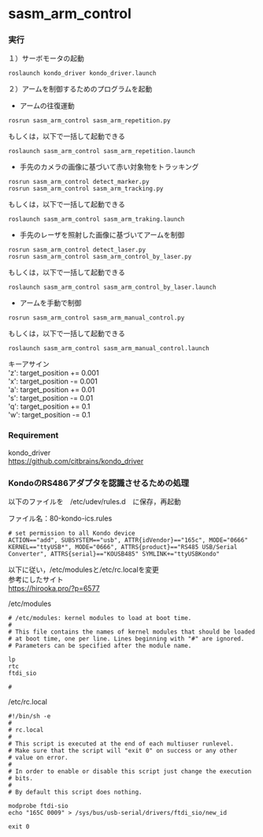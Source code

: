 # sasm_arm_control

### 実行

１）サーボモータの起動
```
roslaunch kondo_driver kondo_driver.launch
```

２）アームを制御するためのプログラムを起動

- アームの往復運動
```
rosrun sasm_arm_control sasm_arm_repetition.py
```

もしくは，以下で一括して起動できる
```
roslaunch sasm_arm_control sasm_arm_repetition.launch
```

- 手先のカメラの画像に基づいて赤い対象物をトラッキング
```
rosrun sasm_arm_control detect_marker.py
rosrun sasm_arm_control sasm_arm_tracking.py
```

もしくは，以下で一括して起動できる
```
roslaunch sasm_arm_control sasm_arm_traking.launch
```

- 手先のレーザを照射した画像に基づいてアームを制御
```
rosrun sasm_arm_control detect_laser.py
rosrun sasm_arm_control sasm_arm_control_by_laser.py
```

もしくは，以下で一括して起動できる
```
roslaunch sasm_arm_control sasm_arm_control_by_laser.launch
```

- アームを手動で制御
```
rosrun sasm_arm_control sasm_arm_manual_control.py
```

もしくは，以下で一括して起動できる
```
roslaunch sasm_arm_control sasm_arm_manual_control.launch
```

キーアサイン  
'z': target_position += 0.001  
'x': target_position -= 0.001  
'a': target_position += 0.01  
's': target_position -= 0.01  
'q': target_position += 0.1  
'w': target_position -= 0.1  

### Requirement
kondo_driver  
https://github.com/citbrains/kondo_driver

### KondoのRS486アダプタを認識させるための処理

以下のファイルを　/etc/udev/rules.d　に保存，再起動

ファイル名：80-kondo-ics.rules

```
# set permission to all Kondo device
ACTION=="add", SUBSYSTEM=="usb", ATTR{idVendor}=="165c", MODE="0666"
KERNEL=="ttyUSB*", MODE="0666", ATTRS{product}=="RS485 USB/Serial Converter", ATTRS{serial}=="KOUSB485" SYMLINK+="ttyUSBKondo"
```

以下に従い，/etc/modulesと/etc/rc.localを変更  
参考にしたサイト  
https://hirooka.pro/?p=6577

/etc/modules

```
# /etc/modules: kernel modules to load at boot time.
#
# This file contains the names of kernel modules that should be loaded
# at boot time, one per line. Lines beginning with "#" are ignored.
# Parameters can be specified after the module name.
 
lp
rtc
ftdi_sio
 
#
```

/etc/rc.local

```
#!/bin/sh -e
#
# rc.local
#
# This script is executed at the end of each multiuser runlevel.
# Make sure that the script will "exit 0" on success or any other
# value on error.
#
# In order to enable or disable this script just change the execution
# bits.
#
# By default this script does nothing.
 
modprobe ftdi-sio
echo "165C 0009" > /sys/bus/usb-serial/drivers/ftdi_sio/new_id
 
exit 0
```
